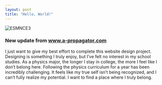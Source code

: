 ```yaml
---
layout: post
title: "Hello, World!"
---
```



![ESMNCE3](https://github.com/user-attachments/assets/e191acad-5991-4b11-a272-25db1358f86d)
<h3> New update from <a href="https://www.a-propagator.com"> www.a-propagator.com </a></h3>

I just want to give my best effort to complete this website design project. Designing is something I truly enjoy, but I’ve felt no interest in my school studies. As a physics major, the longer I stay in college, the more I feel like I don’t belong here. Following the physics curriculum for a year has been incredibly challenging. It feels like my true self isn’t being recognized, and I can’t fully realize my potential. I want to find a place where I truly belong.
